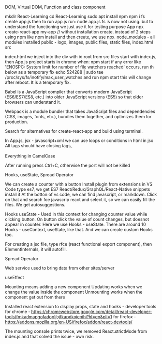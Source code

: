 DOM, Virtual DOM, Function and class component

mkdir React-Learning
cd React-Learning
sudo apt install npm
npm i fs
create app.js
then to run app.js run:
node app.js
fs is now not using. but to understand the functioning we just use it for testing purpose
App
npx create-react-app my-app // without installation create. instead of 2 steps using npm like npm install and then create, we use npx.
node_modules - all modules installed
public - logo, images, public files, static files, index.html
src

index.html
we inject into the div with id root from src files
start with index.js, then App.js
project starts in chrome when:
npm start
if any error like 'ENOSPC: System limit for number of file watchers reached' occurs, run th below as a temporary fix 
echo 524288 | sudo tee /proc/sys/fs/inotify/max_user_watches
and run npm start
this will change after reboot. It is a temporary fix.

Babel is a JavaScript compiler that converts modern JavaScript (ES6/ES7/ES8, etc.) into older JavaScript versions (ES5) so that older browsers can understand it.

Webpack is a module bundler that takes JavaScript files and dependencies (CSS, images, fonts, etc.), bundles them together, and optimizes them for production.

Search for alternatives for create-react-app and build using terminal.

In App.js,
jsx - javascript+xml
we can use loops or conditions in html in jsx
All tags should have closing tags, <br></br>
Everything in CamelCase

After running press Ctrl+C, otherwise the port will not be killed

Hooks, useState, Spread Operator

We can create a counter with a button
Install plugin from extensions in VS Code
type es7, we get
ES7 React/Redux/GraphQL/React-Native snippets
install it
At the botton of vs code, we can find javascript, or markdown. Click on that and search foe javascrip react and select it, so we can easily fill the files. We get autosuggestions.

Hooks
useState - Used in this context for changing counter value while clicking button. On button click the value of count changes, but doesnot appear in counter. Here we use Hooks - useState.
There are around 10 Hooks - useContext, useState, like that. And we can create custom Hooks too.

For creating a jsc file, type rfce (react functional export component), then ElementInternals, it will autofill.

Spread Operator

Web service used to bring data from other sites/server

useEffect

Mounting means adding a new component
Updating works when we change the value inside the component
Unmounting works when the component get out from there

Installed react extension to display props, state and hooks - developer tools
for chrome - https://chromewebstore.google.com/detail/react-developer-tools/fmkadmapgofadopljbjfkapdkoienihi?hl=en&pli=1
for firefox - https://addons.mozilla.org/en-US/firefox/addon/react-devtools/

The mounting console prints twice, we removed React.strictMode from index.js and that solved the issue - own risk.